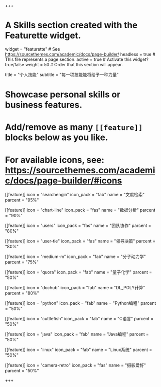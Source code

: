 +++
# A Skills section created with the Featurette widget.
widget = "featurette"  # See https://sourcethemes.com/academic/docs/page-builder/
headless = true  # This file represents a page section.
active = true  # Activate this widget? true/false
weight = 50  # Order that this section will appear.

title = "个人技能"
subtitle = "每一项技能能将给予一种力量"

# Showcase personal skills or business features.
# 
# Add/remove as many `[[feature]]` blocks below as you like.
# 
# For available icons, see: https://sourcethemes.com/academic/docs/page-builder/#icons

[[feature]]
  icon = "searchengin"
  icon_pack = "fab"
  name = "文献检索"
  parcent = "95%"
  
[[feature]]
  icon = "chart-line"
  icon_pack = "fas"
  name = "数据分析"
  parcent = "90%"
 
[[feature]]
  icon = "users"
  icon_pack = "fas"
  name = "团队协作"
  parcent = "80%"

[[feature]]
  icon = "user-tie"
  icon_pack = "fas"
  name = "领导决策"
  parcent = "80%"

[[feature]]
  icon = "medium-m"
  icon_pack = "fab"
  name = "分子动力学"
  parcent = "75%"

[[feature]]
  icon = "quora"
  icon_pack = "fab"
  name = "量子化学"
  parcent = "50%"
  
[[feature]]
  icon = "dochub"
  icon_pack = "fab"
  name = "DL_POLY计算"
  parcent = "80%"
  
[[feature]]
  icon = "python"
  icon_pack = "fab"
  name = "Python编程"
  parcent = "50%"
  
[[feature]]
  icon = "cuttlefish"
  icon_pack = "fab"
  name = "C语言"
  parcent = "50%"  
  
[[feature]]
  icon = "java"
  icon_pack = "fab"
  name = "Java编程"
  parcent = "50%"

[[feature]]
  icon = "linux"
  icon_pack = "fab"
  name = "Linux系统"
  parcent = "50%"
  
[[feature]]
  icon = "camera-retro"
  icon_pack = "fas"
  name = "摄影爱好"
  parcent = "50%"
  
+++

